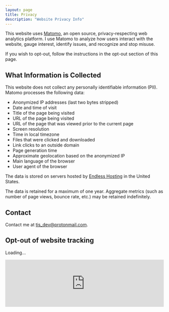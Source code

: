 ```yaml
---
layout: page
title: Privacy
description: "Website Privacy Info"
---
```


This website uses [Matomo](https://matomo.org/), an open source, privacy-respecting web analytics platform. I use Matomo to analyze how users interact with the website, gauge interest, identify issues, and recognize and stop misuse.

If you wish to opt-out, follow the instructions in the opt-out section of this page.

## What Information is Collected

This website does not collect any personally identifiable information (PII). Matomo processes the following data:

- Anonymized IP addresses (last two bytes stripped)
- Date and time of visit
- Title of the page being visited
- URL of the page being visited
- URL of the page that was viewed prior to the current page
- Screen resolution
- Time in local timezone
- Files that were clicked and downloaded
- Link clicks to an outside domain
- Page generation time
- Approximate geolocation based on the anonymized IP
- Main language of the browser
- User agent of the browser

The data is stored on servers hosted by [Endless Hosting](https://theendlessweb.com/) in the United States.

The data is retained for a maximum of one year. Aggregate metrics (such as number of page views, bounce rate, etc.) may be retained indefinitely.

## Contact

Contact me at [tis_dev@protonmail.com](mailto:tis_dev@protonmail.com).

## Opt-out of website tracking

<script>
    var loaded = false;
    window.addEventListener("message", e => {
        if (e.origin === "https://tis.codes" && e.data === "loaded") {
            loaded = true;
            document.getElementById("optOutFrame").style.display = "";
            document.getElementById("optOutLoading").style.display = "none";
            document.getElementById("optOutError").style.display = "none";
        }
    }, false);
    window.setTimeout(function() {
        if (!loaded) {
            document.getElementById("optOutFrame").style.display = "none";
            document.getElementById("optOutLoading").style.display = "none";
            document.getElementById("optOutError").style.display = "";
        }
    }, 5000);
</script>
<div id="optOutLoading">
    <p>Loading...</p>
</div>
<div id="optOutError" style="display:none">
    <p>The opt-out iframe failed to load. If it was blocked by an ad-blocker, you are not being tracked and do not need to opt-out.</p>
</div>
<iframe id="optOutFrame" onload='javascript:window.parent.postMessage("loaded", "https://tis.codes");' style="width:100%;border:none;overflow:hidden;" src="https://matomo.tis.codes/index.php?module=CoreAdminHome&action=optOut&language=en&backgroundColor=1e1f20&fontColor=ffffff&fontSize=20px&fontFamily=Arial"></iframe>


